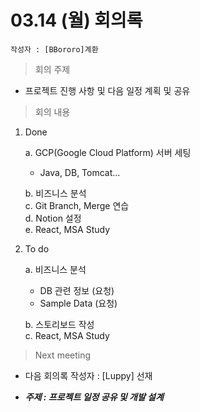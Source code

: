 # 03.14 (월) 회의록

    작성자 : [BBororo]계환

> 회의 주제

- 프로젝트 진행 사항 및 다음 일정 계획 및 공유

> 회의 내용

1. Done

   a. GCP(Google Cloud Platform) 서버 세팅
     + Java, DB, Tomcat...  
     
   b. 비즈니스 분석  
   c. Git Branch, Merge 연습  
   d. Notion 설정  
   e. React, MSA Study  

2. To do

   a. 비즈니스 분석  
    + DB 관련 정보 (요청)    
    + Sample Data (요청)

   b. 스토리보드 작성   
   c. React, MSA Study

> Next meeting

- 다음 회의록 작성자 : [Luppy] 선재

- **_주제 : 프로젝트 일정 공유 및 개발 설계_**
